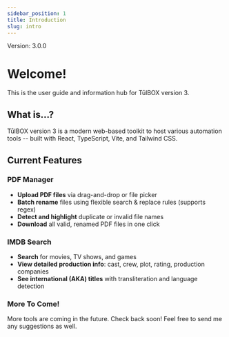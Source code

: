 ```yaml
---
sidebar_position: 1
title: Introduction
slug: intro
---
```

<span class="theme-doc-version-badge badge badge--secondary">Version: 3.0.0</span>

# Welcome!

This is the user guide and information hub for TūlBOX version 3.

## What is...?

TūlBOX version 3 is a modern web-based toolkit to host various automation tools -- built with React, TypeScript, Vite, and Tailwind CSS.

## Current Features

### PDF Manager
- **Upload PDF files** via drag-and-drop or file picker
- **Batch rename** files using flexible search & replace rules (supports regex)
- **Detect and highlight** duplicate or invalid file names
- **Download** all valid, renamed PDF files in one click

### IMDB Search
- **Search** for movies, TV shows, and games
- **View detailed production info**: cast, crew, plot, rating, production companies
- **See international (AKA) titles** with transliteration and language detection


### More To Come!

More tools are coming in the future. Check back soon! Feel free to send me any suggestions as well.